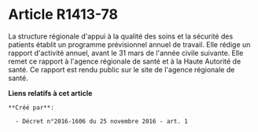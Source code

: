 # Article R1413-78

La  structure régionale d'appui à la qualité des soins et la sécurité des  patients établit un programme prévisionnel annuel
de travail. Elle  rédige un rapport d'activité annuel, avant le 31 mars de l'année civile  suivante. Elle remet ce rapport à
l'agence régionale de santé et à la  Haute Autorité de santé. Ce rapport est rendu public sur le site de  l'agence régionale
de santé.

**Liens relatifs à cet article**

	**Créé par**:

	  - Décret n°2016-1606 du 25 novembre 2016 - art. 1
